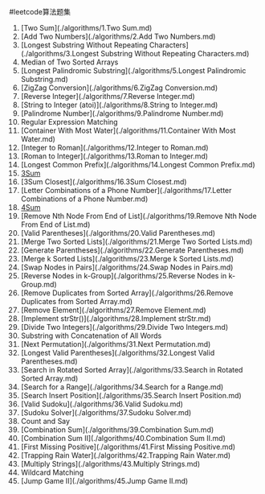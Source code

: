 #leetcode算法题集

1. [Two Sum](./algorithms/1.Two Sum.md)
2. [Add Two Numbers](./algorithms/2.Add Two Numbers.md)
3. [Longest Substring Without Repeating Characters](./algorithms/3.Longest Substring Without Repeating Characters.md)
4. Median of Two Sorted Arrays
5. [Longest Palindromic Substring](./algorithms/5.Longest Palindromic Substring.md)
6. [ZigZag Conversion](./algorithms/6.ZigZag Conversion.md)
7. [Reverse Integer](./algorithms/7.Reverse Integer.md)
8. [String to Integer (atoi)](./algorithms/8.String to Integer.md)
9. [Palindrome Number](./algorithms/9.Palindrome Number.md)
10. Regular Expression Matching
11. [Container With Most Water](./algorithms/11.Container With Most Water.md)
12. [Integer to Roman](./algorithms/12.Integer to Roman.md)
13. [Roman to Integer](./algorithms/13.Roman to Integer.md)
14. [Longest Common Prefix](./algorithms/14.Longest Common Prefix.md)
15. [3Sum](./algorithms/15.3Sum.md)
16. [3Sum Closest](./algorithms/16.3Sum Closest.md)
17. [Letter Combinations of a Phone Number](./algorithms/17.Letter Combinations of a Phone Number.md)
18. [4Sum](./algorithms/18.4Sum.md)
19. [Remove Nth Node From End of List](./algorithms/19.Remove Nth Node From End of List.md)
20. [Valid Parentheses](./algorithms/20.Valid Parentheses.md)
21. [Merge Two Sorted Lists](./algorithms/21.Merge Two Sorted Lists.md)
22. [Generate Parentheses](./algorithms/22.Generate Parentheses.md)
23. [Merge k Sorted Lists](./algorithms/23.Merge k Sorted Lists.md)
24. [Swap Nodes in Pairs](./algorithms/24.Swap Nodes in Pairs.md)
25. [Reverse Nodes in k-Group](./algorithms/25.Reverse Nodes in k-Group.md)
26. [Remove Duplicates from Sorted Array](./algorithms/26.Remove Duplicates from Sorted Array.md)
27. [Remove Element](./algorithms/27.Remove Element.md)
28. [Implement strStr()](./algorithms/28.Implement strStr.md)
29. [Divide Two Integers](./algorithms/29.Divide Two Integers.md)
30. Substring with Concatenation of All Words
31. [Next Permutation](./algorithms/31.Next Permutation.md)
32. [Longest Valid Parentheses](./algorithms/32.Longest Valid Parentheses.md)
33. [Search in Rotated Sorted Array](./algorithms/33.Search in Rotated Sorted Array.md)
34. [Search for a Range](./algorithms/34.Search for a Range.md)
35. [Search Insert Position](./algorithms/35.Search Insert Position.md)
36. [Valid Sudoku](./algorithms/36.Valid Sudoku.md)
37. [Sudoku Solver](./algorithms/37.Sudoku Solver.md)
38. Count and Say
39. [Combination Sum](./algorithms/39.Combination Sum.md)
40. [Combination Sum II](./algorithms/40.Combination Sum II.md)
41. [First Missing Positive](./algorithms/41.First Missing Positive.md)
42. [Trapping Rain Water](./algorithms/42.Trapping Rain Water.md)
43. [Multiply Strings](./algorithms/43.Multiply Strings.md)
44. Wildcard Matching
45. [Jump Game II](./algorithms/45.Jump Game II.md)
